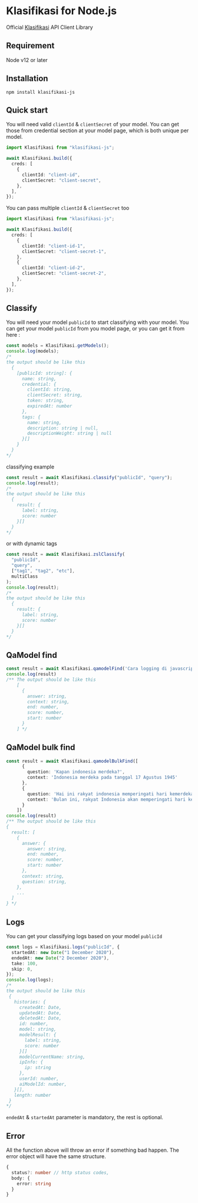 # Klasifikasi for Node.js

Official [Klasifikasi](https://klasifikasi.com/) API Client Library

## Requirement

Node v12 or later

## Installation

`npm install klasifikasi-js`

## Quick start

You will need valid `clientId` & `clientSecret` of your model. You can get those
from credential section at your model page, which is both unique per model.

```typescript
import Klasifikasi from "klasifikasi-js";

await Klasifikasi.build({
  creds: [
    {
      clientId: "client-id",
      clientSecret: "client-secret",
    },
  ],
});
```

You can pass multiple `clientId` & `clientSecret` too

```typescript
import Klasifikasi from "klasifikasi-js";

await Klasifikasi.build({
  creds: [
    {
      clientId: "client-id-1",
      clientSecret: "client-secret-1",
    },
    {
      clientId: "client-id-2",
      clientSecret: "client-secret-2",
    },
  ],
});
```

## Classify

You will need your model `publicId` to start classifying with your model. You
can get your model `publicId` from you model page, or you can get it from here :

```typescript
const models = Klasifikasi.getModels();
console.log(models);
/*
the output should be like this
  {
    [publicId: string]: {
      name: string,
      credential: {
        clientId: string,
        clientSecret: string,
        token: string,
        expiredAt: number
      },
      tags: {
        name: string,
        description: string | null,
        descriptionWeight: string | null
      }[]
    }
  }
*/
```

classifying example

```typescript
const result = await Klasifikasi.classify("publicId", "query");
console.log(result);
/*
the output should be like this
  {
    result: {
      label: string,
      score: number
    }[]
  }
*/
```

or with dynamic tags

```typescript
const result = await Klasifikasi.zslClassify(
  "publicId",
  "query",
  ["tag1", "tag2", "etc"],
  multiClass
);
console.log(result);
/*
the output should be like this
  {
    result: {
      label: string,
      score: number
    }[]
  }
*/
```

## QaModel find

```typescript
const result = await Klasifikasi.qamodelFind('Cara logging di javascript bagaimana ?', 'Cara logging pada javascript adalah console.log()')
console.log(result)
/** The output should be like this
    [
      {
        answer: string,
        context: string,
        end: number,
        score: number,
        start: number
      }
    ] */
```
## QaModel bulk find
```typescript
const result = await Klasifikasi.qamodelBulkFind([
      {
        question: 'Kapan indonesia merdeka?',
        context: 'Indonesia merdeka pada tanggal 17 Agustus 1945'
      },
      {
        question: 'Hai ini rakyat indonesia memperingati hari kemerdekaan mereka yang ke berapa?',
        context: 'Bulan ini, rakyat Indonesia akan memperingati hari kemerdekaan mereka yang ke 70 pada tanggal 17 Agustus'
      }
    ])
console.log(result)
/** The output should be like this
{
  result: [
    {
      answer: {
        answer: string,
        end: number,
        score: number,
        start: number
      },
      context: string,
      question: string,
    },
    ...
  ]
} */
```

## Logs

You can get your classifying logs based on your model `publicId`

```typescript
const logs = Klasifikasi.logs("publicId", {
  startedAt: new Date("1 December 2020"),
  endedAt: new Date("2 December 2020"),
  take: 100,
  skip: 0,
});
console.log(logs);
/*
the output should be like this
 {
   histories: {
     createdAt: Date,
     updatedAt: Date,
     deletedAt: Date,
     id: number,
     model: string,
     modelResult: {
       label: string,
       score: number
     }[]
     modelCurrentName: string,
     ipInfo: {
       ip: string
     },
     userId: number,
     aiModelId: number,
   }[],
   length: number
 }
*/
```

`endedAt` & `startedAt` parameter is mandatory, the rest is optional.

## Error

All the function above will throw an error if something bad happen. The error
object will have the same structure.

```typescript
{
  status?: number // http status codes,
  body: {
    error: string
  }
}
```
